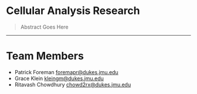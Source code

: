 # Cellular Analysis Research
> Abstract Goes Here
<hr>

# <a name="team-members"></a>Team Members
* Patrick Foreman <foremapr@dukes.jmu.edu>
* Grace Klein <kleingm@dukes.jmu.edu>
* Ritavash Chowdhury <chowd2rx@dukes.jmu.edu>
